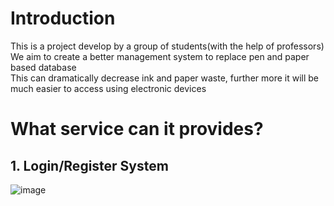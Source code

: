# Introduction
This is a project develop by a group of students(with the help of professors)\
We aim to create a better management system to replace pen and paper based database\
This can dramatically decrease ink and paper waste, further more it will be much easier to access using electronic devices


# What service can it provides?
## 1. Login/Register System
![image](https://github.com/TatshSiow/Hotel-Management-System/assets/100989709/1468832a-ac60-48d1-9905-ac1bda17a41a)

